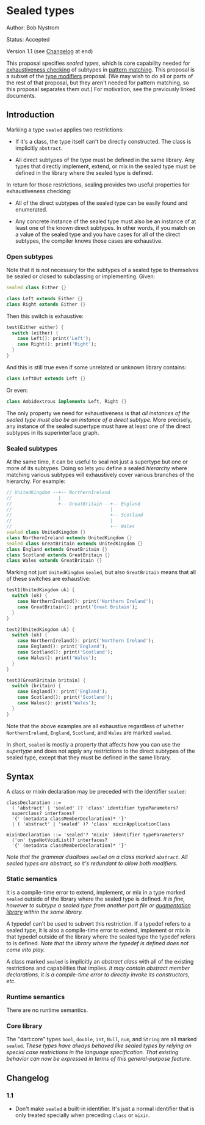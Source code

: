 # Sealed types

Author: Bob Nystrom

Status: Accepted

Version 1.1 (see [Changelog](#changelog) at end)

This proposal specifies *sealed types*, which is core capability needed for
[exhaustiveness checking][] of subtypes in [pattern matching][]. This proposal
is a subset of the [type modifiers][] proposal. (We may wish to do all or parts
of the rest of that proposal, but they aren't needed for pattern matching, so
this proposal separates them out.) For motivation, see the previously linked
documents.

[exhaustiveness checking]: https://github.com/dart-lang/language/blob/master/accepted/future-releases/0546-patterns/exhaustiveness.md

[pattern matching]: https://github.com/dart-lang/language/blob/master/accepted/future-releases/0546-patterns/feature-specification.md

[type modifiers]: https://github.com/dart-lang/language/blob/master/working/type-modifiers/feature-specification.md

## Introduction

Marking a type `sealed` applies two restrictions:

*   If it's a class, the type itself can't be directly constructed. The class is
    implicitly `abstract`.

*   All direct subtypes of the type must be defined in the same library. Any
    types that directly implement, extend, or mix in the sealed type must be
    defined in the library where the sealed type is defined.

In return for those restrictions, sealing provides two useful properties for
exhaustiveness checking:

*   All of the direct subtypes of the sealed type can be easily found and
    enumerated.

*   Any concrete instance of the sealed type must also be an instance of at
    least one of the known direct subtypes. In other words, if you match on a
    value of the sealed type and you have cases for all of the direct subtypes,
    the compiler knows those cases are exhaustive.

### Open subtypes

Note that it is *not* necessary for the subtypes of a sealed type to themselves
be sealed or closed to subclassing or implementing. Given:

```dart
sealed class Either {}

class Left extends Either {}
class Right extends Either {}
```

Then this switch is exhaustive:

```dart
test(Either either) {
  switch (either) {
    case Left(): print('Left');
    case Right(): print('Right');
  }
}
```

And this is still true even if some unrelated or unknown library contains:

```dart
class LeftOut extends Left {}
```

Or even:

```dart
class Ambidextrous implements Left, Right {}
```

The only property we need for exhaustiveness is that *all instances of the
sealed type must also be an instance of a direct subtype.* More precisely, any
instance of the sealed supertype must have at least one of the direct subtypes
in its superinterface graph.

### Sealed subtypes

At the same time, it can be useful to seal not just a supertype but one or more
of its subtypes. Doing so lets you define a sealed *hierarchy* where matching
various subtypes will exhaustively cover various branches of the hierarchy. For
example:

```dart
// UnitedKingdom --+-- NorthernIreland
//                 |
//                 +-- GreatBritain --+-- England
//                                    |
//                                    +-- Scotland
//                                    |
//                                    +-- Wales
sealed class UnitedKingdom {}
class NorthernIreland extends UnitedKingdom {}
sealed class GreatBritain extends UnitedKingdom {}
class England extends GreatBritain {}
class Scotland extends GreatBritain {}
class Wales extends GreatBritain {}
```

Marking not just `UnitedKingdom` `sealed`, but also `GreatBritain` means that
all of these switches are exhaustive:

```dart
test1(UnitedKingdom uk) {
  switch (uk) {
    case NorthernIreland(): print('Northern Ireland');
    case GreatBritain(): print('Great Britain');
  }
}

test2(UnitedKingdom uk) {
  switch (uk) {
    case NorthernIreland(): print('Northern Ireland');
    case England(): print('England');
    case Scotland(): print('Scotland');
    case Wales(): print('Wales');
  }
}

test3(GreatBritain britain) {
  switch (britain) {
    case England(): print('England');
    case Scotland(): print('Scotland');
    case Wales(): print('Wales');
  }
}
```

Note that the above examples are all exhaustive regardless of whether
`NorthernIreland`, `England`, `Scotland`, and `Wales` are marked `sealed`.

In short, `sealed` is mostly a property that affects how you can use the
*supertype* and does not apply any restrictions to the direct subtypes of the
sealed type, except that they must be defined in the same library.

## Syntax

A class or mixin declaration may be preceded with the identifier `sealed`:

```
classDeclaration ::=
  ( 'abstract' | 'sealed' )? 'class' identifier typeParameters?
  superclass? interfaces?
  '{' (metadata classMemberDeclaration)* '}'
  | ( 'abstract' | 'sealed' )? 'class' mixinApplicationClass

mixinDeclaration ::= 'sealed'? 'mixin' identifier typeParameters?
  ('on' typeNotVoidList)? interfaces?
  '{' (metadata classMemberDeclaration)* '}'
```

*Note that the grammar disallows `sealed` on a class marked `abstract`. All
sealed types are abstract, so it's redundant to allow both modifiers.*

### Static semantics

It is a compile-time error to extend, implement, or mix in a type marked
`sealed` outside of the library where the sealed type is defined. *It is fine,
however to subtype a sealed type from another part file or [augmentation
library][] within the same library.*

[augmentation library]: https://github.com/dart-lang/language/blob/master/working/augmentation-libraries/feature-specification.md

A typedef can't be used to subvert this restriction. If a typedef refers to a
sealed type, it is also a compile-time error to extend, implement or mix in that
typedef outside of the library where the sealed type the typedef refers to is
defined. *Note that the library where the _typedef_ is defined does not come
into play.*

A class marked `sealed` is implicitly an *abstract class* with all of the
existing restrictions and capabilities that implies. *It may contain abstract
member declarations, it is a compile-time error to directly invoke its
constructors, etc.*

### Runtime semantics

There are no runtime semantics.

### Core library

The "dart:core" types `bool`, `double`, `int`, `Null`, `num`, and `String` are
all marked `sealed`. *These types have always behaved like sealed types by
relying on special case restrictions in the language specification. That
existing behavior can now be expressed in terms of this general-purpose
feature.*

## Changelog

### 1.1

- Don't make `sealed` a built-in identifier. It's just a normal identifier that
  is only treated specially when preceding `class` or `mixin`.
